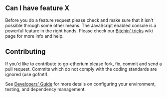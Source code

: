 ## Can I have feature X

Before you do a feature request please check and make sure that it isn't possible
through some other means. The JavaScript enabled console is a powerful feature
in the right hands. Please check our [Bitchin' tricks](https://github.com/etherium/go-etherium/wiki/bitchin-tricks) wiki page for more info
and help.

## Contributing

If you'd like to contribute to go-etherium please fork, fix, commit and
send a pull request. Commits which do not comply with the coding standards
are ignored (use gofmt!).

See [Developers' Guide](https://github.com/etherium/go-etherium/wiki/Developers'-Guide)
for more details on configuring your environment, testing, and
dependency management.
